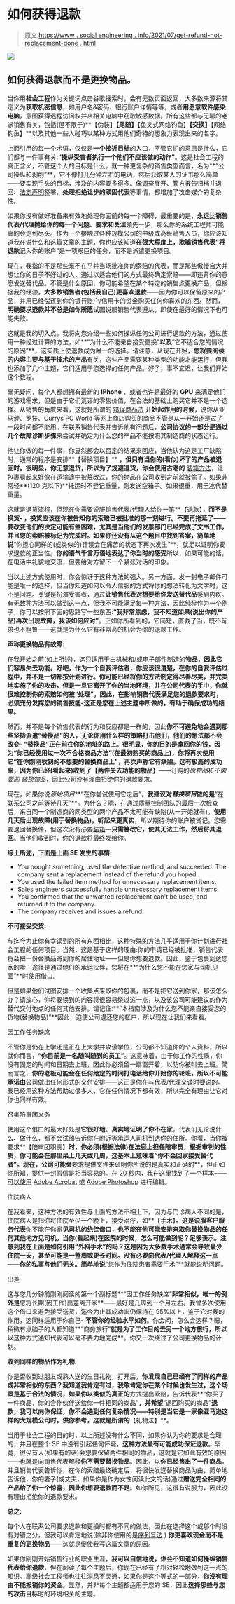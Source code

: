 # 如何获得退款

> 原文:[https://www . social engineering . info/2021/07/get-refund-not-replacement-done . html](https://www.socialengineering.info/2021/07/get-refund-not-replacement-done.html)

[![](img/5f34205334977933bdea0fa810b74e9f.png)](https://1.bp.blogspot.com/-82XZ8lF1SkM/YPgs_76WjuI/AAAAAAAAmbU/3hgZBWOPjighggKoiKGGgI7yhcDjDh_JgCLcBGAsYHQ/s226/Refund%2BSocial%2BEngineering.%2Bwww.socialengineers.net.png)

## **如何获得退款而不是更换物品。**

当你用**社会工程**作为关键词点击谷歌搜索时，会有无数页面返回，大多数来源将其定义为**获取机密信息**，如用户名&密码、银行账户详情等等，或者**用恶意软件感染电脑**，意图获得远程访问权并从相关电脑中窃取敏感数据。所有这些都与无聊的老派销售有关，包括(但不限于)**【伪装】****【尾随】****【鱼叉式网络钓鱼】****【交换】****【网络钓鱼】**以及其他一些人碰巧以某种方式用他们奇特的想象力表现出来的名字。

 

上面引用的每一个术语，仅仅是**一个接近目标**的入口，不管它们的意思是什么，它们都与一件事有关:**“操纵受害者执行一个他们不应该做的动作”**。这是社会工程的真正含义，不管这个人的目标是什么。就一种更复杂的销售类型而言，名为**“公司操纵和剥削”**，它不像打几分钟左右的电话，然后获取某人的证书那么简单——要实现手头的目标，涉及的内容要多得多。像[调查](https://www.socialengineers.net/2020/04/company-investigation.html)展开、[警方报告](https://www.socialengineers.net/2021/01/filing-police-report.html)归档并退回、[法定声明](https://www.socialengineering.info/2020/06/asked-to-sign-stat-dec.html)签署、**处理拒绝让步的顽固代表**等事情，都增加了攻击媒介的复杂性。

 

如果你没有做好准备来有效地处理你面前的每一个障碍，最重要的是，**永远比销售代表/代理抛给你的每一个问题、要求和关注**领先一步，那么你的系统工程师可能真的会走到尽头。作为一个接触过各种规模公司的中级或高级销售人员，你应该知道我在说什么和这篇文章的主题，你也应该知道**在很大程度上，欺骗销售代表“将退款**记入你的账户”是一项艰巨的任务，而不是派遣更换项目。

 

现在，我指的不是那些毫不在乎并当场批准你的索赔的代表，而是那些傲慢自大并想让你的日子不好过的人，通过以适合他们的方式最终确定索赔——即违背你的意愿发送替代品。不管是什么原因，你可能希望在某个特定的销售点更换产品，但根据我的经验，**大多数销售者(包括我自己)更喜欢退款**——因为你可以保留原来的产品，并用已经偿还到你的银行账户/信用卡的资金购买任何你喜欢的东西。然而，**明确要求退款并不总是如你所愿**试图说服销售代表遵从，即使在最好的情况下也可能失败。

 

这就是我的切入点。我将向您介绍一些如何操纵任何公司进行退款的方法，通过使用一种经过计算的方法，如**“为什么不能亲自接受更换”**以及**“它不适合您的情况的原因”**，这实质上使退款成为唯一的选择。请注意，从现在开始，**您将要阅读的内容主要与基于技术的产品**有关，这些产品需要某种类型的功能才能运行，但我也添加了几个主题，它们适用于您选择的任何产品。好了，事不宜迟，让我们开始这个教程。

 

 

毫无疑问，每个人都想拥有最新的 **IPhone** ，或者也许是最好的 **GPU** 来满足他们的游戏需求，但是由于它们荒谬的零售价值，在合法的基础上购买它并不是一个选择。从销售的角度来看，这就是所谓的 [错误商品法](https://www.socialengineers.net/2021/01/the-faulty-item-method.html) **开始起作用的时候**，说你从亚马逊、罗技、Currys PC World 等网上商店购买的商品不管是从一开始还是过了一段时间都不能用。在联系销售代表并告诉他有问题后，**公司协议的一部分是通过几个故障诊断步骤**来尝试并确定为什么您的产品不能按照其制造商的状态运行。

 

他让你做的每一件事，你显然都会以否定的结果来回应，当他认为这是工厂缺陷时，通常的程序是安排**【替换项目】** **，但只有当你的(看似)坏了的产品被退回时。**很明显，你无意退货，所以为了**规避退货，你会使用古老的** [装箱方法](https://www.socialengineers.net/2021/02/the-boxing-method.html)，让包裹看起来好像在运输途中被篡改过，你的物品在公司收到之前就被偷了。如果非常轻**(120 克以下)**托运时不登记重量，则发送空箱子。如果很重，用[干冰](https://www.socialengineers.net/2020/06/seing-using-dry-ice.html)代替重量。

 

这就是退货流程，但现在你需要说服销售代表/代理人给你一笔**【退款】**，而不是换货- **，换货应该在你被告知你的索赔已被批准的那一刻进行**。不要再拖延了——要改变他们的决定可能有些困难，尤其是当他们的发票部门已经完成了文书工作，并且您的索赔被标记为完成时。如果你还没有从这个题目中找到答案，简单地说**“你担心同样的(或类似的)错误会在痛苦的状态下再次发生”**，就足以证明你要求退款的正当性。**你的语气千言万语地表达了你当时的感受**所以，如果可能的话，在电话中礼貌地交流，但要给对方留下一个紧张对话的印象。

 

当以上述方式使用时，你会惊讶于这种方法的强大。另一方面，发一封电子邮件可能是唯一的选择，但当你知道如何以令人信服的方式将你的想法转化为文字时，这不是问题。关键是扮演受害者，通过**让销售代表对想要给你发送替代品**感到内疚。有无数种方法可以做到这一点，但我不可能满足每一种方法，因此纯粹作为一个例子，你可以按照下面的思路写一些东西:**“我非常焦虑，我不知道如果(说出你的产品)再次出现故障，我该如何应对”**。正如你所看到的，它简短，直截了当，既不苛求也不粗鲁——这就是为什么它有非常高的机会为你的退款工作。

 

**声称更换物品有故障:**

 

在我开始之前(如上所述)，这只适用于由机械和/或电子部件制造的**物品，因此它们容易失去功能。好吧，作为一个自我评估者，你应该很清楚，在你的自我评估过程中，并不是一切都按计划进行。你可能已经将你的方法制定得尽善尽美，并完美地实施了你的攻击，但是一旦它离开了你的当地环境，并在公司代表的手中，**你就很难控制你的索赔如何被“处理”**。因此，**在影响销售代表满足您的退款要求时，必须充分发挥您的销售技能**-这正是您在上述主题中所做的，有助于确保成功的结果。**

 

然而，并不是每个销售代表的行为和反应都是一样的，因此**你不可避免地会遇到那些坚持派遣“替换品”**的人，无论你用什么样的策略打击他们，他们的想法都不会改变- **“替换品”**正在前往你的地址的路上。很明显，你的目的是拿回你的钱，因为**“你已经使用过一次不合格商品方法”**(在最初购买的商品上)，**你将再次使用它“在你刚刚收到的不想要的替换商品上”**，再次声称它有缺陷。这有极高的成功率，因为你已经(看起来)收到了**【两件失去功能的物品】**——订购的*原物品*和*不需要的* *替换物品*，因此公司没有理由拒绝你的退款要求。

 

现在，如果你说*原始项目***“在你尝试使用它之后”**，我建议对*替换项目*做的是**“在联系公司之前等待几天”**。为什么？嗯，在通过质量控制团队的最后一次检查后，来自同一个制造商的同类型的两个产品不太可能有缺陷(从一开始就有)。**使用几天后出现故障(用于替换物品)，听起来更真实**，所以期待你的账户被贷记。您需要退回替换件，但这次没有必要[装箱](https://www.socialengineers.net/2021/02/the-boxing-method.html)—**只需篡改它，使其无法工作，然后将其退回**。当他们收到时，你的退款将最终发给你。

 

**综上所述，下面是上面 SE 发生的事情:**

*   You bought something, used the defective method, and succeeded. The company sent a replacement instead of the refund you hoped.
*   You used the failed item method for unnecessary replacement items.
*   Sales engineers successfully handle unnecessary replacement items.
*   You confirmed that the unwanted replacement can't be used, and returned it to the company.
*   The company receives and issues a refund.

**不可接受交货:**

 

与迄今为止你有幸读到的所有东西相比，这种特殊的方法几乎适用于你计划进行社会工程的任何项目。当然，这是基于这样的理由:你的申请已经被批准，销售代表将会把一份替换品寄到你的居住地址——但是你想要退款。因此，鉴于包裹到达您家的唯一途径是通过他们的承运伙伴，您将在**“为什么您不能在您家与司机见面”**时使用借口。

 

但是如果他们试图安排一个收集点来取你的包裹，而不是把它送到你家，那该怎么办？请放心，你将要读到的内容将很容易绕过这一点，以及该公司可能建议的作为替代交付地点的任何其他安排。请记住:**“本指南涉及为什么您不能亲自接受您的货物(替换物品)”**因此，迫使公司退还您的帐户，所以现在让我们来看看。

 

因工作任务缺席

 

不管你是仍在上学还是正在上大学并攻读学位，公司都不知道你的个人资料，所以就你而言，**“你目前是一名随叫随到的员工”**。这意味着，由于你工作的性质，你没有固定的时间和日期去上班，因此你必须留一扇窗开着，以防你被叫去上班。简而言之，**你的老板可能会在任何给定的时间打电话给你开始你的轮班，所以不可能承诺由**公司做出任何形式的交付安排——这正是你在与代表/代理交谈时要说的。我已经用这种方法帮助过很多人，它在任何情况下都有效，所以完全有理由让它对你也同样有效。

 

召集陪审团义务

 

使用这个借口的最大好处是**它很好地、真实地证明了你不在家**，代表们无论说什么、做什么，都不会试图告诉你在附近等承运人司机到达你的住所。你看，当你被要求**【陪审团职责】**时，你必须(根据法律)在法庭上担任陪审员，根据审判的性质，**你可能会在那里呆上几天或几周，这基本上意味着“你不会回家接受替代者”**。现在，公司可能会**要求提供文件来证明你所说的是真实和正确的**，但正如你所知，提供一封假信是相当容易的。在 20 秒内，我在这里找到了一个样本[——可以使用](https://www.nvd.uscourts.gov/jurors/jury-information/) [Adobe Acrobat](https://www.piratewebsite.com/2021/06/adobe-acrobat-pro-dc.html) 或 [Adobe Photoshop](https://www.piratewebsite.com/2021/07/adobe-photoshop-2020.html) 进行编辑。

 

住院病人

 

在我看来，这种方法的有效性与上面的方法不相上下，因为与门诊病人不同的是，住院病人是指你将住院至少一个晚上，接受治疗，如**【手术】**。这是说服客户服务代表**你不能在你家**见司机的绝佳借口，也不能在他可能安排来取你替换物品的任何其他地方见司机。当你(看起来)在医院的时候，怎么可能做到呢？足够表示。注意到我在上面是如何引用“外科手术”的吗？这是因为大多数手术通常会导致最少住院一天，甚至可能是一整周或更长时间。没有必要向代表/代理人解释这一点——你的私事与他们无关。简单地说**“您作为住院患者需要手术”**就能说明问题。

 

出差

 

这与您几分钟前刚刚阅读的第一个副标题**“因工作任务缺席”**非常相似，唯一的例外是**您将长期(因工作)出差离开家**——最好是几周到一个月左右。我曾多次使用这个借口来避免接受送货，迄今为止其成功率仍保持在 95%以上，鉴于它对我的作用，这同样适用于你自己- **不管你的经验水平如何**。你会问，怎么会这样？嗯，稍微有点脑子的人都知道**“商务旅行”**就是为了工作目的去另一个地方旅行，所以**以这种方式通知代表可以毫不费力地完成**。你又一次绕过了公司更换物品的计划。

 

**收到同样的物品作为礼物:**

 

你是否收到过朋友或熟人送的生日礼物，打开后，**你发现自己已经有了同样的产品或非常相似的东西？**我知道我肯定有过，我敢肯定你在某个时候也发生过。这个场景是基于合法的情况，如果你以类似的**真正的**方式提出索赔，告诉代表**“你买了一件商品，你的合作伙伴送给你一件相同的商品”**，并希望**“退回购买的商品”**退款，我可以向你保证，你不会遇到任何复杂情况——特别是当它是一家像亚马逊这样的大规模公司时。供你参考，这就是所谓的**【礼物法】**。

 

当用于社会工程的目的时，以上所述没有什么不同，如果你认为你的要求是合理的，并且在整个 SE 中没有引起任何怀疑，**这种方法最有可能成功保证退款**。毕竟，很少有人(如果有的话)会想要保留两件相同的物品，这就是它如此有效的原因——也就是向销售代表解释**你不需要替换物品**。因此，以**你已经售出了一件商品**，并且销售代表告诉你，在你的索赔最终确定后，将很快发送替换商品为由，简单地告诉他，你的妻子(或丈夫，如果你是作为女性阅读此文的话)通过**赠送完全相同的产品给了你一个惊喜，因此你想要退款而不是**。如你所见，这很有说服力，因此没有理由拒绝你的退款要求。

 

**总之:**

 

每个人在联系公司要求退款和更换时都有不同的做法，因此在选择这个或那个时没有对错之分，但我可以肯定地说(除非你使用的是[序列号法](https://www.socialengineers.net/2020/04/serial-number-method_13.html) ) **你更喜欢现金而不是重复的更换物品**——这就是促使我写这篇文章的原因。

 

如果你刚刚开始销售行业的职业生涯，**我可以自信地说，你会不知道如何操纵销售代表给你退款**，但在阅读了每个主题后，你现在已经有了相对轻松地做到这一点的知识。高级社会工程师也往往消息不灵通，如果你是这个等式的一部分，**你没有理由不能报销你的资金**。显然，并非每个主题都适用于您的 SE，因此**选择那些与您的攻击目标**时的环境相关的主题。